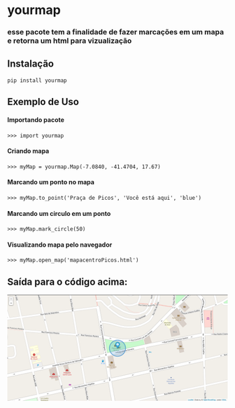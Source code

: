 yourmap
===========

### esse pacote tem a finalidade de fazer marcações em um mapa e retorna um html para vizualização

## Instalação
    pip install yourmap

## Exemplo de Uso
#### Importando pacote
    >>> import yourmap

#### Criando mapa
    >>> myMap = yourmap.Map(-7.0840, -41.4704, 17.67)

#### Marcando um ponto no mapa
    >>> myMap.to_point('Praça de Picos', 'Você está aqui', 'blue')

#### Marcando um circulo em um ponto
    >>> myMap.mark_circle(50)

#### Visualizando mapa pelo navegador
    >>> myMap.open_map('mapacentroPicos.html')

## Saída para o código acima:

![Imagem de Saída.](imgs/mapEX.png)
